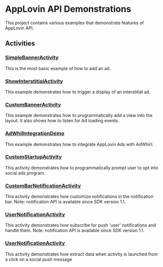AppLovin API Demonstrations
=============

This project contains various examples that demonstrate features of AppLovin API.

Activities
-------

### [SimpleBannerActivity](http://github.com/AppLovin/AppLovin-Android-SDK-DemoApp/blob/master/src/com/applovin/sdkdemo/SimpleBannerActivity.java)
This is the most basic example of how to add an ad.

### [ShowInterstitialActivity](http://github.com/AppLovin/AppLovin-Android-SDK-DemoApp/blob/master/src/com/applovin/sdkdemo/ShowInterstitialActivity.java)
This example demonstrates how to trigger a display of an interstitial ad.

### [CustomBannerActivity](http://github.com/AppLovin/AppLovin-Android-SDK-DemoApp/blob/master/src/com/applovin/sdkdemo/CustomBannerActivity.java)
This example demonstrates how to programmatically add a view into the layout. It also shows how to listen for Ad loading events.

### [AdWhilIntegrationDemo](http://github.com/AppLovin/AppLovin-Android-SDK-DemoApp/blob/master/src/com/applovin/sdkdemo/AdWhilIntegrationDemo.java)
This example demonstrates how to integrate AppLovin Ads with AdWhirl.

### [CustomStartupActivity](http://github.com/AppLovin/AppLovin-Android-SDK-DemoApp/blob/master/src/com/applovin/sdkdemo/CustomStartupActivity.java)
This activity demonstrates how to programmatically prompt user to opt into social ads program.

### [CustomBarNotificationActivity](http://github.com/AppLovin/AppLovin-Android-SDK-DemoApp/blob/master/src/com/applovin/sdkdemo/CustomBarNotificationActivity.java)
This activity demonstrates how customize notifications in the notification bar. Note: notification API is available since SDK version 1.1.

### [UserNotificationActivity](http://github.com/AppLovin/AppLovin-Android-SDK-DemoApp/blob/master/src/com/applovin/sdkdemo/UserNotificationActivity.java)
This activity demonstrates how subscribe for push 'user' notifications and handle them. Note: notification API is available since SDK version 1.1.

### [UserNotificationActivity](http://github.com/AppLovin/AppLovin-Android-SDK-DemoApp/blob/master/src/com/applovin/sdkdemo/CalledByNotificationActivity.java)
This activity demonstrates how extract data when activity is launched from a click on a social push message
